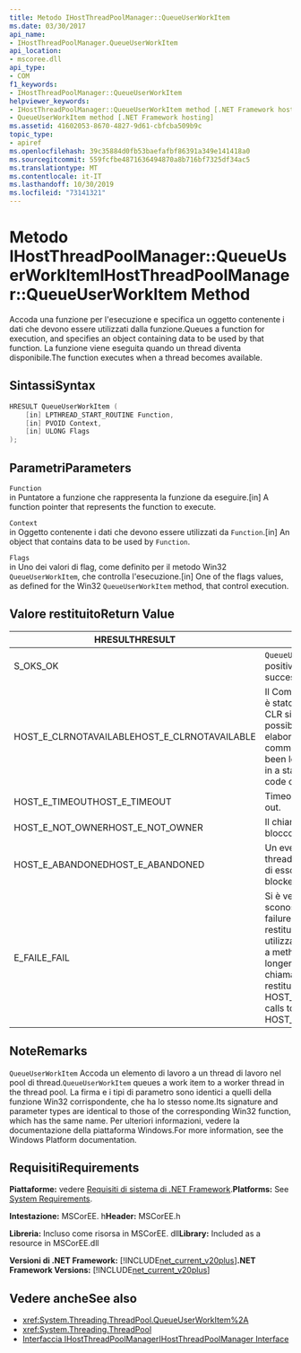 ```yaml
---
title: Metodo IHostThreadPoolManager::QueueUserWorkItem
ms.date: 03/30/2017
api_name:
- IHostThreadPoolManager.QueueUserWorkItem
api_location:
- mscoree.dll
api_type:
- COM
f1_keywords:
- IHostThreadPoolManager::QueueUserWorkItem
helpviewer_keywords:
- IHostThreadPoolManager::QueueUserWorkItem method [.NET Framework hosting]
- QueueUserWorkItem method [.NET Framework hosting]
ms.assetid: 41602053-8670-4827-9d61-cbfcba509b9c
topic_type:
- apiref
ms.openlocfilehash: 39c35884d0fb53baefafbf86391a349e141418a0
ms.sourcegitcommit: 559fcfbe4871636494870a8b716bf7325df34ac5
ms.translationtype: MT
ms.contentlocale: it-IT
ms.lasthandoff: 10/30/2019
ms.locfileid: "73141321"
---
```

# <a name="ihostthreadpoolmanagerqueueuserworkitem-method"></a><span data-ttu-id="0d8e5-102">Metodo IHostThreadPoolManager::QueueUserWorkItem</span><span class="sxs-lookup"><span data-stu-id="0d8e5-102">IHostThreadPoolManager::QueueUserWorkItem Method</span></span>
<span data-ttu-id="0d8e5-103">Accoda una funzione per l'esecuzione e specifica un oggetto contenente i dati che devono essere utilizzati dalla funzione.</span><span class="sxs-lookup"><span data-stu-id="0d8e5-103">Queues a function for execution, and specifies an object containing data to be used by that function.</span></span> <span data-ttu-id="0d8e5-104">La funzione viene eseguita quando un thread diventa disponibile.</span><span class="sxs-lookup"><span data-stu-id="0d8e5-104">The function executes when a thread becomes available.</span></span>  
  
## <a name="syntax"></a><span data-ttu-id="0d8e5-105">Sintassi</span><span class="sxs-lookup"><span data-stu-id="0d8e5-105">Syntax</span></span>  
  
```cpp  
HRESULT QueueUserWorkItem (  
    [in] LPTHREAD_START_ROUTINE Function,  
    [in] PVOID Context,  
    [in] ULONG Flags  
);  
```  
  
## <a name="parameters"></a><span data-ttu-id="0d8e5-106">Parametri</span><span class="sxs-lookup"><span data-stu-id="0d8e5-106">Parameters</span></span>  
 `Function`  
 <span data-ttu-id="0d8e5-107">in Puntatore a funzione che rappresenta la funzione da eseguire.</span><span class="sxs-lookup"><span data-stu-id="0d8e5-107">[in] A function pointer that represents the function to execute.</span></span>  
  
 `Context`  
 <span data-ttu-id="0d8e5-108">in Oggetto contenente i dati che devono essere utilizzati da `Function`.</span><span class="sxs-lookup"><span data-stu-id="0d8e5-108">[in] An object that contains data to be used by `Function`.</span></span>  
  
 `Flags`  
 <span data-ttu-id="0d8e5-109">in Uno dei valori di flag, come definito per il metodo Win32 `QueueUserWorkItem`, che controlla l'esecuzione.</span><span class="sxs-lookup"><span data-stu-id="0d8e5-109">[in] One of the flags values, as defined for the Win32 `QueueUserWorkItem` method, that control execution.</span></span>  
  
## <a name="return-value"></a><span data-ttu-id="0d8e5-110">Valore restituito</span><span class="sxs-lookup"><span data-stu-id="0d8e5-110">Return Value</span></span>  
  
|<span data-ttu-id="0d8e5-111">HRESULT</span><span class="sxs-lookup"><span data-stu-id="0d8e5-111">HRESULT</span></span>|<span data-ttu-id="0d8e5-112">Descrizione</span><span class="sxs-lookup"><span data-stu-id="0d8e5-112">Description</span></span>|  
|-------------|-----------------|  
|<span data-ttu-id="0d8e5-113">S_OK</span><span class="sxs-lookup"><span data-stu-id="0d8e5-113">S_OK</span></span>|<span data-ttu-id="0d8e5-114">`QueueUserWorkItem` ha restituito un esito positivo.</span><span class="sxs-lookup"><span data-stu-id="0d8e5-114">`QueueUserWorkItem` returned successfully.</span></span>|  
|<span data-ttu-id="0d8e5-115">HOST_E_CLRNOTAVAILABLE</span><span class="sxs-lookup"><span data-stu-id="0d8e5-115">HOST_E_CLRNOTAVAILABLE</span></span>|<span data-ttu-id="0d8e5-116">Il Common Language Runtime (CLR) non è stato caricato in un processo oppure CLR si trova in uno stato in cui non è possibile eseguire codice gestito o elaborare la chiamata correttamente.</span><span class="sxs-lookup"><span data-stu-id="0d8e5-116">The common language runtime (CLR) has not been loaded into a process, or the CLR is in a state in which it cannot run managed code or process the call successfully.</span></span>|  
|<span data-ttu-id="0d8e5-117">HOST_E_TIMEOUT</span><span class="sxs-lookup"><span data-stu-id="0d8e5-117">HOST_E_TIMEOUT</span></span>|<span data-ttu-id="0d8e5-118">Timeout della chiamata.</span><span class="sxs-lookup"><span data-stu-id="0d8e5-118">The call timed out.</span></span>|  
|<span data-ttu-id="0d8e5-119">HOST_E_NOT_OWNER</span><span class="sxs-lookup"><span data-stu-id="0d8e5-119">HOST_E_NOT_OWNER</span></span>|<span data-ttu-id="0d8e5-120">Il chiamante non è il proprietario del blocco.</span><span class="sxs-lookup"><span data-stu-id="0d8e5-120">The caller does not own the lock.</span></span>|  
|<span data-ttu-id="0d8e5-121">HOST_E_ABANDONED</span><span class="sxs-lookup"><span data-stu-id="0d8e5-121">HOST_E_ABANDONED</span></span>|<span data-ttu-id="0d8e5-122">Un evento è stato annullato mentre un thread bloccato o Fiber era in attesa su di esso.</span><span class="sxs-lookup"><span data-stu-id="0d8e5-122">An event was canceled while a blocked thread or fiber was waiting on it.</span></span>|  
|<span data-ttu-id="0d8e5-123">E_FAIL</span><span class="sxs-lookup"><span data-stu-id="0d8e5-123">E_FAIL</span></span>|<span data-ttu-id="0d8e5-124">Si è verificato un errore irreversibile sconosciuto.</span><span class="sxs-lookup"><span data-stu-id="0d8e5-124">An unknown catastrophic failure occurred.</span></span> <span data-ttu-id="0d8e5-125">Quando un metodo restituisce E_FAIL, CLR non è più utilizzabile all'interno del processo.</span><span class="sxs-lookup"><span data-stu-id="0d8e5-125">When a method returns E_FAIL, the CLR is no longer usable within the process.</span></span> <span data-ttu-id="0d8e5-126">Le chiamate successive ai metodi di hosting restituiscono HOST_E_CLRNOTAVAILABLE.</span><span class="sxs-lookup"><span data-stu-id="0d8e5-126">Subsequent calls to hosting methods return HOST_E_CLRNOTAVAILABLE.</span></span>|  
  
## <a name="remarks"></a><span data-ttu-id="0d8e5-127">Note</span><span class="sxs-lookup"><span data-stu-id="0d8e5-127">Remarks</span></span>  
 <span data-ttu-id="0d8e5-128">`QueueUserWorkItem` Accoda un elemento di lavoro a un thread di lavoro nel pool di thread.</span><span class="sxs-lookup"><span data-stu-id="0d8e5-128">`QueueUserWorkItem` queues a work item to a worker thread in the thread pool.</span></span> <span data-ttu-id="0d8e5-129">La firma e i tipi di parametro sono identici a quelli della funzione Win32 corrispondente, che ha lo stesso nome.</span><span class="sxs-lookup"><span data-stu-id="0d8e5-129">Its signature and parameter types are identical to those of the corresponding Win32 function, which has the same name.</span></span> <span data-ttu-id="0d8e5-130">Per ulteriori informazioni, vedere la documentazione della piattaforma Windows.</span><span class="sxs-lookup"><span data-stu-id="0d8e5-130">For more information, see the Windows Platform documentation.</span></span>  
  
## <a name="requirements"></a><span data-ttu-id="0d8e5-131">Requisiti</span><span class="sxs-lookup"><span data-stu-id="0d8e5-131">Requirements</span></span>  
 <span data-ttu-id="0d8e5-132">**Piattaforme:** vedere [Requisiti di sistema di .NET Framework](../../../../docs/framework/get-started/system-requirements.md).</span><span class="sxs-lookup"><span data-stu-id="0d8e5-132">**Platforms:** See [System Requirements](../../../../docs/framework/get-started/system-requirements.md).</span></span>  
  
 <span data-ttu-id="0d8e5-133">**Intestazione:** MSCorEE. h</span><span class="sxs-lookup"><span data-stu-id="0d8e5-133">**Header:** MSCorEE.h</span></span>  
  
 <span data-ttu-id="0d8e5-134">**Libreria:** Incluso come risorsa in MSCorEE. dll</span><span class="sxs-lookup"><span data-stu-id="0d8e5-134">**Library:** Included as a resource in MSCorEE.dll</span></span>  
  
 <span data-ttu-id="0d8e5-135">**Versioni di .NET Framework:** [!INCLUDE[net_current_v20plus](../../../../includes/net-current-v20plus-md.md)]</span><span class="sxs-lookup"><span data-stu-id="0d8e5-135">**.NET Framework Versions:** [!INCLUDE[net_current_v20plus](../../../../includes/net-current-v20plus-md.md)]</span></span>  
  
## <a name="see-also"></a><span data-ttu-id="0d8e5-136">Vedere anche</span><span class="sxs-lookup"><span data-stu-id="0d8e5-136">See also</span></span>

- <xref:System.Threading.ThreadPool.QueueUserWorkItem%2A>
- <xref:System.Threading.ThreadPool>
- [<span data-ttu-id="0d8e5-137">Interfaccia IHostThreadPoolManager</span><span class="sxs-lookup"><span data-stu-id="0d8e5-137">IHostThreadPoolManager Interface</span></span>](../../../../docs/framework/unmanaged-api/hosting/ihostthreadpoolmanager-interface.md)
